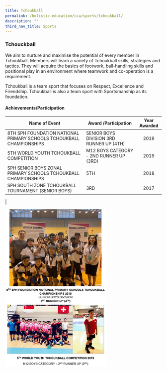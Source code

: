 ```yaml
---
title: Tchoukball
permalink: /holistic-education/cca/sports/tchoukball/
description: ""
third_nav_title: Sports
---
```

### **Tchouckball**
We aim to nurture and maximise the potential of every member in Tchoukball. Members will learn a variety of Tchoukball skills, strategies and tactics. They will acquire the basics of footwork, ball-handling skills and positional play in an environment where teamwork and co-operation is a requirement.

Tchoukball is a team sport that focuses on Respect, Excellence and Friendship. Tchoukball is also a team sport with Sportsmanship as its foundation.

#### **Achievements/Participation**

| Name of Event  | Award /Participation  | Year Awarded  |
|---|---|:---:|
| 8TH SPH FOUNDATION NATIONAL PRIMARY SCHOOLS  TCHOUKBALL CHAMPIONSHIPS  | SENIOR BOYS DIVISION 3RD RUNNER UP (4TH)  | 2019  |
| 5TH WORLD YOUTH TCHOUKBALL COMPETITION   | M12 BOYS CATEGORY – 2ND RUNNER UP (3RD) | 2019 |
| SPH SENIOR BOYS ZONAL PRIMARY SCHOOLS TCHOUKBALL CHAMPIONSHIPS    | 5TH | 2018 |
|  SPH SOUTH ZONE TCHOUKBALL TOURNAMENT (SENIOR BOYS)    | 3RD  | 2017 |
|

<img src="/images/tchoukball1.jpg" style="width:65%">